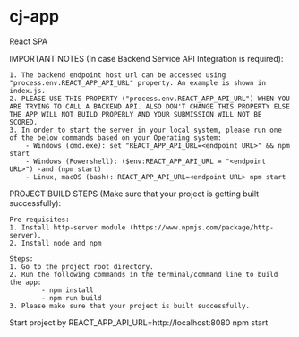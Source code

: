 # cj-app
React SPA

IMPORTANT NOTES (In case Backend Service API Integration is required):

    1. The backend endpoint host url can be accessed using "process.env.REACT_APP_API_URL" property. An example is shown in index.js.
    2. PLEASE USE THIS PROPERTY ("process.env.REACT_APP_API_URL") WHEN YOU ARE TRYING TO CALL A BACKEND API. ALSO DON'T CHANGE THIS PROPERTY ELSE THE APP WILL NOT BUILD PROPERLY AND YOUR SUBMISSION WILL NOT BE SCORED. 
    3. In order to start the server in your local system, please run one of the below commands based on your Operating system:
        - Windows (cmd.exe): set "REACT_APP_API_URL=<endpoint URL>" && npm start
        - Windows (Powershell): ($env:REACT_APP_API_URL = "<endpoint URL>") -and (npm start)
        - Linux, macOS (bash): REACT_APP_API_URL=<endpoint URL> npm start


PROJECT BUILD STEPS (Make sure that your project is getting built successfully):

    Pre-requisites:
    1. Install http-server module (https://www.npmjs.com/package/http-server).
    2. Install node and npm

    Steps:
    1. Go to the project root directory.
    2. Run the following commands in the terminal/command line to build the app:
            - npm install
            - npm run build
    3. Please make sure that your project is built successfully.


Start project by 
    REACT_APP_API_URL=http://localhost:8080 npm start
